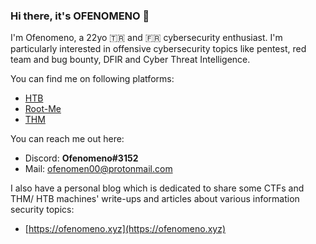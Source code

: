 ### Hi there, it's OFENOMENO :ninja:


I'm Ofenomeno, a 22yo :tr: and :fr: cybersecurity enthusiast. I'm particularly interested in offensive cybersecurity topics like pentest, red team and bug bounty, DFIR and Cyber Threat Intelligence. 

You can find me on following platforms:
- [HTB](https://app.hackthebox.com/profile/964076)
- [Root-Me](https://www.root-me.org/ofenomeno)
- [THM](https://tryhackme.com/p/ofenomeno)


You can reach me out here:
- Discord: **Ofenomeno#3152**
- Mail: [ofenomen00@protonmail.com](mailto:ofenomen00@protonmail.com)


I also have a personal blog which is dedicated to share some CTFs and THM/ HTB machines' write-ups and articles about various information security topics:
- [https://ofenomeno.xyz](https://ofenomeno.xyz)



